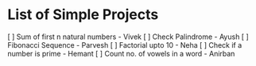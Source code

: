 # List of Simple Projects
[ ] Sum of first n natural numbers - Vivek
[ ] Check Palindrome - Ayush
[ ] Fibonacci Sequence - Parvesh
[ ] Factorial upto 10 - Neha
[ ] Check if a number is prime - Hemant
[ ] Count no. of vowels in a word - Anirban